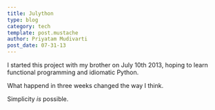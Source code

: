 ```yaml
---
title: Julython
type: blog
category: tech
template: post.mustache
author: Priyatam Mudivarti
post_date: 07-31-13
---
```


I started this project with my brother on July 10th 2013, hoping to learn functional programming and idiomatic Python. 

What happend in three weeks changed the way I think.

Simplicity _is_ possible. 

